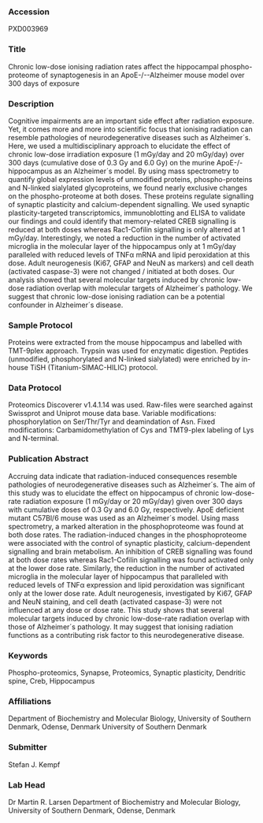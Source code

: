 ### Accession
PXD003969

### Title
Chronic low-dose ionising radiation rates affect the hippocampal phospho-proteome of synaptogenesis in an ApoE-/--Alzheimer mouse model over 300 days of exposure

### Description
Cognitive impairments are an important side effect after radiation exposure. Yet, it comes more and more into scientific focus that ionising radiation can resemble pathologies of neurodegenerative diseases such as Alzheimer´s. Here, we used a multidisciplinary approach to elucidate the effect of chronic low-dose irradiation exposure (1 mGy/day and 20 mGy/day) over 300 days (cumulative dose of 0.3 Gy and 6.0 Gy) on the murine ApoE-/- hippocampus as an Alzheimer´s model.  By using mass spectrometry to quantify global expression levels of unmodified proteins, phospho-proteins and N-linked sialylated glycoproteins, we found nearly exclusive changes on the phospho-proteome at both doses. These proteins regulate signalling of synaptic plasticity and calcium-dependent signalling. We used synaptic plasticity-targeted transcriptomics, immunoblotting and ELISA to validate our findings and could identify that memory-related CREB signalling is reduced at both doses whereas Rac1-Cofilin signalling is only altered at 1 mGy/day. Interestingly, we noted a reduction in the number of activated microglia in the molecular layer of the hippocampus only at 1 mGy/day paralleled with reduced levels of TNFα mRNA and lipid peroxidation at this dose. Adult neurogenesis (Ki67, GFAP and NeuN as markers) and cell death (activated caspase-3) were not changed / initiated at both doses. Our analysis showed that several molecular targets induced by chronic low-dose radiation overlap with molecular targets of Alzheimer´s pathology. We suggest that chronic low-dose ionising radiation can be a potential confounder in Alzheimer´s disease.

### Sample Protocol
Proteins were extracted from the mouse hippocampus and labelled with TMT-9plex approach. Trypsin was used for enzymatic digestion. Peptides (unmodified, phosphorylated and N-linked sialylated) were enriched by in-house TiSH (Titanium-SIMAC-HILIC) protocol.

### Data Protocol
Proteomics Discoverer v1.4.1.14 was used. Raw-files were searched against Swissprot and Uniprot mouse data base. Variable modifications: phosphorylation on Ser/Thr/Tyr and deamindation of Asn. Fixed modifications: Carbamidomethylation of Cys and TMT9-plex labeling of Lys and N-terminal.

### Publication Abstract
Accruing data indicate that radiation-induced consequences resemble pathologies of neurodegenerative diseases such as Alzheimer&#xb4;s. The aim of this study was to elucidate the effect on hippocampus of chronic low-dose-rate radiation exposure (1 mGy/day or 20 mGy/day) given over 300 days with cumulative doses of 0.3 Gy and 6.0 Gy, respectively. ApoE deficient mutant C57Bl/6 mouse was used as an Alzheimer&#xb4;s model. Using mass spectrometry, a marked alteration in the phosphoproteome was found at both dose rates. The radiation-induced changes in the phosphoproteome were associated with the control of synaptic plasticity, calcium-dependent signalling and brain metabolism. An inhibition of CREB signalling was found at both dose rates whereas Rac1-Cofilin signalling was found activated only at the lower dose rate. Similarly, the reduction in the number of activated microglia in the molecular layer of hippocampus that paralleled with reduced levels of TNF&#x3b1; expression and lipid peroxidation was significant only at the lower dose rate. Adult neurogenesis, investigated by Ki67, GFAP and NeuN staining, and cell death (activated caspase-3) were not influenced at any dose or dose rate. This study shows that several molecular targets induced by chronic low-dose-rate radiation overlap with those of Alzheimer&#xb4;s pathology. It may suggest that ionising radiation functions as a contributing risk factor to this neurodegenerative disease.

### Keywords
Phospho-proteomics, Synapse, Proteomics, Synaptic plasticity, Dendritic spine, Creb, Hippocampus

### Affiliations
Department of Biochemistry and Molecular Biology, University of Southern Denmark, Odense, Denmark
University of Southern Denmark

### Submitter
Stefan J. Kempf

### Lab Head
Dr Martin R. Larsen
Department of Biochemistry and Molecular Biology, University of Southern Denmark, Odense, Denmark



